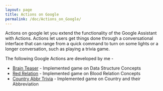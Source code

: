```yaml
---
layout: page
title: Actions on Google
permalink: /doc/Actions_on_Google/
---
```


Actions on google let you extend the functionality of the Google Assistant with Actions. Actions let users get things done through a conversational interface that can range from a quick command to turn on some lights or a longer conversation, such as playing a trivia game.

The following Google Actions are developed by me -

- [Brain Teaser](https://assistant.google.com/services/a/uid/000000f87db14c78) - Implemented game on Data Structure Concepts
- [Red Relation](https://assistant.google.com/services/a/uid/0000007832c77e08) - Implemented game on Blood Relation Concepts
- [Country Abbr Trivia](https://assistant.google.com/services/a/uid/000000ca2b057b79) - Implemented game on Country and their Abbreviation
